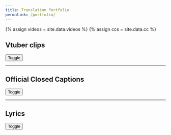 ```yaml
---
title: Translation Portfolio
permalink: /portfolio/
---
```


{% assign videos = site.data.videos %}
{% assign ccs    = site.data.cc %}

## Vtuber clips

<div class="spoiler" id="spoiler-1">
    <div id="spoiler-content" class="spoiler-content" style="display: none;">
        <!-- Add your images, videos, or embeds here -->
        <div class="video-grid">
        {% for video in videos %}
            {% capture video_id %}{{ video.url | split:'v=' | last }}{% endcapture %}
            <div class="video-container">
                <a href="{{ video.url }}" target="_blank">
                    <!-- <img src="https://img.youtube.com/vi/KOlsL3g_dwk/mqdefault.jpg" alt="{{ video.title }}">-->
                    <img src="https://img.youtube.com/vi/{{ video_id }}/mqdefault.jpg" alt="{{ video.title }}">
                </a>
                <!--{{ video.frame }}-->
            </div>
        {% endfor %}
        </div>
    </div>
    <div class="spoiler-button-container">
        <button class="spoiler-button" onclick="toggleSpoiler(1)">Toggle</button>
    </div>
</div>

---

## Official Closed Captions

<div class="spoiler" id="spoiler-2">
    <div id="spoiler-content" class="spoiler-content" style="display: none;">
        <!-- Add your images, videos, or embeds here -->
        <div class="video-grid">
        {% for video in ccs %}
            {% capture video_id %}{{ video.url | split:'v=' | last }}{% endcapture %}
            <div class="video-container">
                <a href="{{ video.url }}" target="_blank">
                    <!-- <img src="https://img.youtube.com/vi/KOlsL3g_dwk/mqdefault.jpg" alt="{{ video.title }}">-->
                    <img src="https://img.youtube.com/vi/{{ video_id }}/mqdefault.jpg" alt="{{ video.title }}">
                </a>
                <!--{{ video.frame }}-->
            </div>
        {% endfor %}
        </div>
    </div>
    <div class="spoiler-button-container">
        <button class="spoiler-button" onclick="toggleSpoiler(2)">Toggle</button>
    </div>
</div>

---

## Lyrics

<div class="spoiler" id="spoiler-3">
    <div id="spoiler-content" class="spoiler-content" style="display: none;">
        <!-- Add your images, videos, or embeds here -->
        <a href="{{ site.baseurl }}{% link _categories/trans.md %}" target="_blank" class="link">
            All Lyrics
        </a>
    </div>
    <div class="spoiler-button-container">
        <button class="spoiler-button" onclick="toggleSpoiler(3)">Toggle</button>
    </div>
</div>
